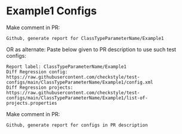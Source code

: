 # Example1 Configs
Make comment in PR:
```
Github, generate report for ClassTypeParameterName/Example1
```
OR as alternate:
Paste below given to PR description to use such test configs:
```
Report label: ClassTypeParameterName/Example1
Diff Regression config: https://raw.githubusercontent.com/checkstyle/test-configs/main/ClassTypeParameterName/Example1/config.xml
Diff Regression projects: https://raw.githubusercontent.com/checkstyle/test-configs/main/ClassTypeParameterName/Example1/list-of-projects.properties
```
Make comment in PR:
```
Github, generate report for configs in PR description
```

